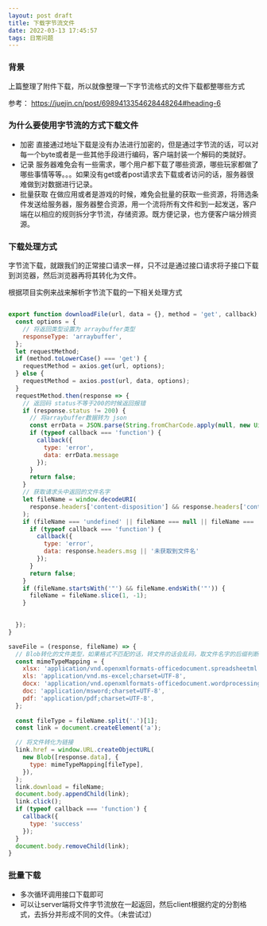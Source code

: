 ```yaml
---
layout: post draft
title: 下载字节流文件
date: 2022-03-13 17:45:57
tags: 日常问题
---
```


### 背景
上篇整理了附件下载，所以就像整理一下字节流格式的文件下载都整哪些方式


参考： https://juejin.cn/post/6989413354628448264#heading-6
### 为什么要使用字节流的方式下载文件
- 加密
  直接通过地址下载是没有办法进行加密的，但是通过字节流的话，可以对每一个byte或者是一些其他手段进行编码，客户端封装一个解码的类就好。
- 记录
  服务器难免会有一些需求，哪个用户都下载了哪些资源，哪些玩家都做了哪些事情等等。。。如果没有get或者post请求去下载或者访问的话，服务器很难做到对数据进行记录。
- 批量获取
  在做应用或者是游戏的时候，难免会批量的获取一些资源，将筛选条件发送给服务器，服务器整合资源，用一个流将所有文件和到一起发送，客户端在以相应的规则拆分字节流，存储资源。既方便记录，也方便客户端分辨资源。

### 下载处理方式
字节流下载，就跟我们的正常接口请求一样，只不过是通过接口请求将子接口下载到浏览器，然后浏览器再将其转化为文件。

根据项目实例来战来解析字节流下载的一下相关处理方式
```js

export function downloadFile(url, data = {}, method = 'get', callback) {
  const options = {
    // 将返回类型设置为 arraybuffer类型
    responseType: 'arraybuffer',
  };
  let requestMethod;
  if (method.toLowerCase() === 'get') {
    requestMethod = axios.get(url, options);
  } else {
    requestMethod = axios.post(url, data, options);
  }
  requestMethod.then(response => {
    // 返回码 status不等于200的时候返回报错
    if (response.status != 200) {
      // 将arraybuffer数据转为 json
      const errData = JSON.parse(String.fromCharCode.apply(null, new Uint8Array(response.data)));
      if (typeof callback === 'function') {
        callback({
          type: 'error',
          data: errData.message
        });
      }
      return false;
    }
    // 获取请求头中返回的文件名字
    let fileName = window.decodeURI(
      response.headers['content-disposition'] && response.headers['content-disposition'].split('=')[1],
    );
    if (fileName === 'undefined' || fileName === null || fileName === '') {
      if (typeof callback === 'function') {
        callback({
          type: 'error',
          data: response.headers.msg || '未获取到文件名'
        });
      }
      return false;
    }
    if (fileName.startsWith('"') && fileName.endsWith('"')) {
      fileName = fileName.slice(1, -1);
    }

   
  });
}

saveFile = (response, fileName) => {
  // Blob转化的文件类型，如果格式不匹配的话，转文件的话会乱码，取文件名字的后缀判断即可
  const mimeTypeMapping = {
    xlsx: 'application/vnd.openxmlformats-officedocument.spreadsheetml.sheet;charset=UTF-8',
    xls: 'application/vnd.ms-excel;charset=UTF-8',
    docx: 'application/vnd.openxmlformats-officedocument.wordprocessingml.document;charset=UTF-8',
    doc: 'application/msword;charset=UTF-8',
    pdf: 'application/pdf;charset=UTF-8',
  };
  
  const fileType = fileName.split('.')[1];
  const link = document.createElement('a');

  // 将文件转化为链接
  link.href = window.URL.createObjectURL(
    new Blob([response.data], {
      type: mimeTypeMapping[fileType],
    }),
  );
  link.download = fileName;
  document.body.appendChild(link);
  link.click();
  if (typeof callback === 'function') {
    callback({
      type: 'success'
    });
  }
  document.body.removeChild(link);
}
```

### 批量下载
- 多次循环调用接口下载即可
- 可以让server端将文件字节流放在一起返回，然后client根据约定的分割格式，去拆分并形成不同的文件。（未尝试过）